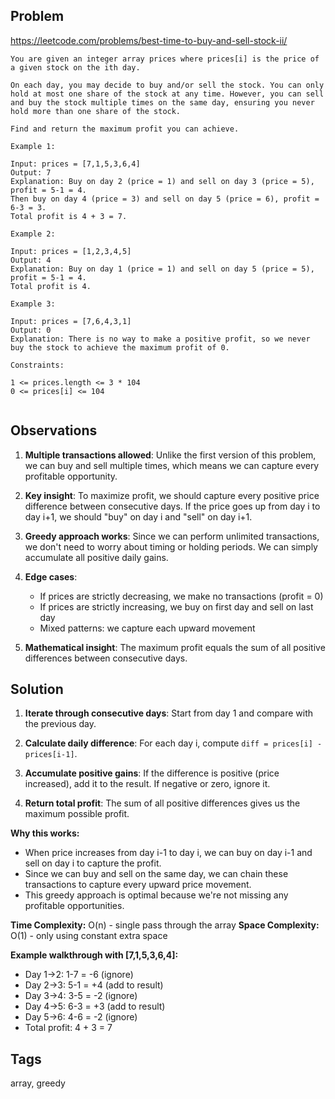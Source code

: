 ## Problem

https://leetcode.com/problems/best-time-to-buy-and-sell-stock-ii/

```
You are given an integer array prices where prices[i] is the price of a given stock on the ith day.

On each day, you may decide to buy and/or sell the stock. You can only hold at most one share of the stock at any time. However, you can sell and buy the stock multiple times on the same day, ensuring you never hold more than one share of the stock.

Find and return the maximum profit you can achieve.

Example 1:

Input: prices = [7,1,5,3,6,4]
Output: 7
Explanation: Buy on day 2 (price = 1) and sell on day 3 (price = 5), profit = 5-1 = 4.
Then buy on day 4 (price = 3) and sell on day 5 (price = 6), profit = 6-3 = 3.
Total profit is 4 + 3 = 7.

Example 2:

Input: prices = [1,2,3,4,5]
Output: 4
Explanation: Buy on day 1 (price = 1) and sell on day 5 (price = 5), profit = 5-1 = 4.
Total profit is 4.

Example 3:

Input: prices = [7,6,4,3,1]
Output: 0
Explanation: There is no way to make a positive profit, so we never buy the stock to achieve the maximum profit of 0.

Constraints:

1 <= prices.length <= 3 * 104
0 <= prices[i] <= 104
 
```

## Observations

1. **Multiple transactions allowed**: Unlike the first version of this problem, we can buy and sell multiple times, which means we can capture every profitable opportunity.

2. **Key insight**: To maximize profit, we should capture every positive price difference between consecutive days. If the price goes up from day i to day i+1, we should "buy" on day i and "sell" on day i+1.

3. **Greedy approach works**: Since we can perform unlimited transactions, we don't need to worry about timing or holding periods. We can simply accumulate all positive daily gains.

4. **Edge cases**: 
   - If prices are strictly decreasing, we make no transactions (profit = 0)
   - If prices are strictly increasing, we buy on first day and sell on last day
   - Mixed patterns: we capture each upward movement

5. **Mathematical insight**: The maximum profit equals the sum of all positive differences between consecutive days.

## Solution

1. **Iterate through consecutive days**: Start from day 1 and compare with the previous day.

2. **Calculate daily difference**: For each day i, compute `diff = prices[i] - prices[i-1]`.

3. **Accumulate positive gains**: If the difference is positive (price increased), add it to the result. If negative or zero, ignore it.

4. **Return total profit**: The sum of all positive differences gives us the maximum possible profit.

**Why this works:**
- When price increases from day i-1 to day i, we can buy on day i-1 and sell on day i to capture the profit.
- Since we can buy and sell on the same day, we can chain these transactions to capture every upward price movement.
- This greedy approach is optimal because we're not missing any profitable opportunities.

**Time Complexity:** O(n) - single pass through the array
**Space Complexity:** O(1) - only using constant extra space

**Example walkthrough with [7,1,5,3,6,4]:**
- Day 1→2: 1-7 = -6 (ignore)
- Day 2→3: 5-1 = +4 (add to result)
- Day 3→4: 3-5 = -2 (ignore)  
- Day 4→5: 6-3 = +3 (add to result)
- Day 5→6: 4-6 = -2 (ignore)
- Total profit: 4 + 3 = 7

## Tags

array, greedy